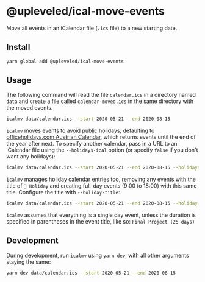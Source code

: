 # @upleveled/ical-move-events

Move all events in an iCalendar file (`.ics` file) to a new starting date.

## Install

```sh
yarn global add @upleveled/ical-move-events
```

## Usage

The following command will read the file `calendar.ics` in a directory named `data` and create a file called `calendar-moved.ics` in the same directory with the moved events.

```sh
icalmv data/calendar.ics --start 2020-05-21 --end 2020-08-15
```

`icalmv` moves events to avoid public holidays, defaulting to [officeholidays.com Austrian Calendar](https://www.officeholidays.com/ics-clean/austria), which returns events until the end of the year after next. To specify another calendar, pass in a URL to an iCalendar file using the `--holidays-ical` option (or specify `false` if you don't want any holidays):

```sh
icalmv data/calendar.ics --start 2020-05-21 --end 2020-08-15 --holidays-ical https://calendar.google.com/calendar/ical/en.canadian.official%23holiday%40group.v.calendar.google.com/public/basic.ics
```

`icalmv` manages holiday calendar entries too, removing any events with the title of `🎉 Holiday` and creating full-day events (9:00 to 18:00) with this same title. Configure the title with `--holiday-title`:

```sh
icalmv data/calendar.ics --start 2020-05-21 --end 2020-08-15 --holiday-title 'Public holiday'
```

`icalmv` assumes that everything is a single day event, unless the duration is specified in parentheses in the event title, like so: `Final Project (25 days)`

## Development

During development, run `icalmv` using `yarn dev`, with all other arguments staying the same:

```sh
yarn dev data/calendar.ics --start 2020-05-21 --end 2020-08-15
```
